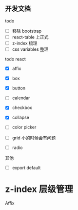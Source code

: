 ## 开发文档

todo

- [ ] 移除 bootstrap
- [ ] react-table 上正式
- [ ] z-index 梳理
- [ ] css variables 整理

todo react

- [x] affix
- [x] box
- [x] button
- [ ] calendar
- [x] checkbox
- [x] collapse
- [ ] color picker

- [ ] grid 小的时候会有问题

- [ ] radio

其他

- [ ] export default

# z-index 层级管理

Affix
